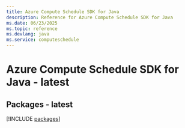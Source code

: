 ```yaml
---
title: Azure Compute Schedule SDK for Java
description: Reference for Azure Compute Schedule SDK for Java
ms.date: 06/23/2025
ms.topic: reference
ms.devlang: java
ms.service: computeschedule
---
```

# Azure Compute Schedule SDK for Java - latest
## Packages - latest
[!INCLUDE [packages](compute-schedule-index.md)]